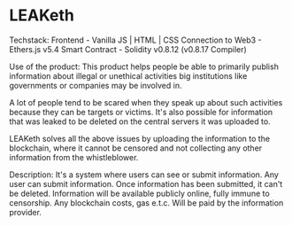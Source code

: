 # LEAKeth

Techstack:
Frontend - Vanilla JS | HTML | CSS
Connection to Web3 - Ethers.js v5.4
Smart Contract - Solidity v0.8.12 (v0.8.17 Compiler)

Use of the product:
This product helps people be able to primarily publish information about illegal or unethical activities big institutions like governments or companies may be involved in.

A lot of people tend to be scared when they speak up about such activities because they can be targets or victims. It's also possible for information that was leaked to be deleted on the central servers it was uploaded to.

LEAKeth solves all the above issues by uploading the information to the blockchain, where it cannot be censored and not collecting any other information from the whistleblower.

Description:
It's a system where users can see or submit information. Any user can submit information. Once information has been submitted, it can't be deleted.
Information will be available publicly online, fully immune to censorship.
Any blockchain costs, gas e.t.c. Will be paid by the information provider.